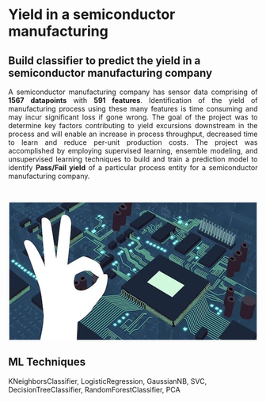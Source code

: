 # Yield in a semiconductor manufacturing

## Build classifier to predict the yield in a semiconductor manufacturing company
 
 <p align = "justify"> A semiconductor manufacturing company has sensor data comprising of <b>1567 datapoints</b> with <b>591 features</b>. Identification of the yield of manufacturing process using these many features is time consuming and may incur significant loss if gone wrong. The goal of the project was to determine key factors contributing to yield excursions downstream in the process and will enable an increase in process throughput, decreased time to learn and reduce per-unit production costs. The project was accomplished by employing supervised learning, ensemble modeling, and unsupervised learning techniques to build and train a prediction model to identify <b>Pass/Fail yield</b> of a particular process entity for a semiconductor manufacturing company. </p><br>

 <p align="center">
<img src="./assets/images/semiconductor.jpg" width="500">
</p>
    
## ML Techniques
KNeighborsClassifier, LogisticRegression, GaussianNB, SVC, DecisionTreeClassifier, RandomForestClassifier, PCA

